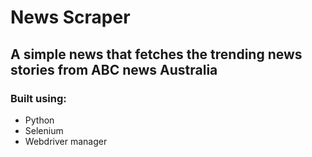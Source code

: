 # News Scraper

##  A simple news that fetches the trending news stories from ABC news Australia

### Built using:
 - Python
 - Selenium
- Webdriver manager
